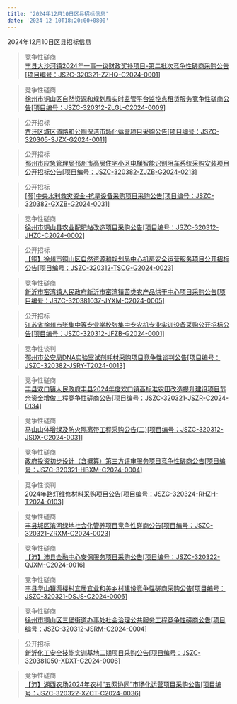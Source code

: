 ```yaml
---
title: '2024年12月10日区县招标信息'
date: '2024-12-10T18:20:00+0800'
---
```

2024年12月10日区县招标信息
<!--more-->
>竞争性磋商<br>
>[丰县大沙河镇2024年一事一议财政奖补项目-第二批次竞争性磋商采购公告[项目编号：JSZC-320321-ZZHQ-C2024-0001]](http://czj.xz.gov.cn/Home/HomeDetails?type=0&articleid=56d0b95c-ea03-4954-a454-dccf372534b6)

>竞争性磋商<br>
>[徐州市铜山区自然资源和规划局实时监管平台监控点租赁服务竞争性磋商公告[项目编号：JSZC-320312-ZLGL-C2024-0009]](http://czj.xz.gov.cn/Home/HomeDetails?type=0&articleid=74dbc57d-d45c-4893-b234-35188d77d36e)

>公开招标<br>
>[贾汪区城区道路和公厕保洁市场化运营项目采购公告[项目编号：JSZC-320305-SJZX-G2024-0011]](http://czj.xz.gov.cn/Home/HomeDetails?type=0&articleid=eb2c2d79-02f4-4986-9958-62e352b14222)

>公开招标<br>
>[邳州市应急管理局邳州市高层住宅小区电梯智能识别阻车系统采购安装项目公开招标公告[项目编号：JSZC-320382-ZJZB-G2024-0213]](http://czj.xz.gov.cn/Home/HomeDetails?type=0&articleid=cb9fa79e-e64c-4d62-803f-74db343c8edb)

>公开招标<br>
>[[邳]中央水利救灾资金-抗旱设备采购项目采购公告[项目编号：JSZC-320382-GXZB-G2024-0031]](http://czj.xz.gov.cn/Home/HomeDetails?type=0&articleid=2d575280-2403-4437-b5b7-4f2eeca529e7)

>竞争性磋商<br>
>[徐州市铜山县农业配肥站改造项目采购公告[项目编号：JSZC-320312-JHZC-C2024-0002]](http://czj.xz.gov.cn/Home/HomeDetails?type=0&articleid=20ade1c1-9cc9-4a17-8bb2-25eddae026b5)

>公开招标<br>
>[【铜】徐州市铜山区自然资源和规划局中心机房安全运营服务项目公开招标公告[项目编号：JSZC-320312-TSCG-G2024-0023]](http://czj.xz.gov.cn/Home/HomeDetails?type=0&articleid=e24f22f9-f646-4249-ba07-23cf7269ed38)

>竞争性磋商<br>
>[新沂市窑湾镇人民政府新沂市窑湾镇菌类农产品烘干中心项目采购公告[项目编号：JSZC-320381037-JYXM-C2024-0005]](http://czj.xz.gov.cn/Home/HomeDetails?type=0&articleid=3869e008-7c72-4926-9253-b27da342761e)

>公开招标<br>
>[江苏省徐州市张集中等专业学校张集中专农机专业实训设备采购公开招标公告[项目编号：JSZC-320312-JFZB-G2024-0001]](http://czj.xz.gov.cn/Home/HomeDetails?type=0&articleid=b2ab3ad8-0c65-467d-a556-8b789bc1d57d)

>竞争性谈判<br>
>[邳州市公安局DNA实验室试剂耗材采购项目竞争性谈判公告[项目编号：JSZC-320382-JSRY-T2024-0013]](http://czj.xz.gov.cn/Home/HomeDetails?type=0&articleid=febc0d73-2537-419e-81c2-689ba8730b5d)

>竞争性磋商<br>
>[丰县欢口镇人民政府丰县2024年度欢口镇高标准农田改造提升建设项目节余资金增做工程竞争性磋商公告[项目编号：JSZC-320321-JSZR-C2024-0134]](http://czj.xz.gov.cn/Home/HomeDetails?type=0&articleid=1fc5ec3d-6c20-4a5f-a9c1-8a0f1bd41a53)

>竞争性磋商<br>
>[马山山体增绿及防火隔离带工程采购公告(二)[项目编号：JSZC-320312-JSDX-C2024-0031]](http://czj.xz.gov.cn/Home/HomeDetails?type=0&articleid=ec6f1d6f-f1cd-4016-b629-edfb59816502)

>竞争性磋商<br>
>[政府投资初步设计（含概算）第三方评审服务项目竞争性磋商公告[项目编号：JSZC-320321-HBXM-C2024-0004]](http://czj.xz.gov.cn/Home/HomeDetails?type=0&articleid=bd399de3-8b79-46d7-b527-37e5a990c321)

>竞争性谈判<br>
>[2024年路灯维修材料采购项目公告[项目编号：JSZC-320324-RHZH-T2024-0103]](http://czj.xz.gov.cn/Home/HomeDetails?type=0&articleid=4277645a-da86-42df-9089-9a792c272e5d)

>竞争性磋商<br>
>[丰县城区滨河绿地社会化管养项目竞争性磋商公告[项目编号：JSZC-320321-ZRXM-C2024-0023]](http://czj.xz.gov.cn/Home/HomeDetails?type=0&articleid=388fce1f-1332-4f64-b45a-671271d02928)

>竞争性磋商<br>
>[【沛】沛县金融中心安保服务项目采购公告[项目编号：JSZC-320322-QJXM-C2024-0016]](http://czj.xz.gov.cn/Home/HomeDetails?type=0&articleid=f02cb218-46dd-4986-b8a7-cfefba45117c)

>竞争性磋商<br>
>[丰县华山镇渠楼村宜居宜业和美乡村建设竞争性磋商采购公告[项目编号：JSZC-320321-DSJS-C2024-0006]](http://czj.xz.gov.cn/Home/HomeDetails?type=0&articleid=8daf7c22-1ebc-4547-bc8e-eca229bb6872)

>竞争性磋商<br>
>[徐州市铜山区三堡街道办事处社会治理公共服务工程竞争性磋商公告[项目编号：JSZC-320312-JSRM-C2024-0004]](http://czj.xz.gov.cn/Home/HomeDetails?type=0&articleid=1fbcebd2-52d5-4dc0-a5e8-b7c6c9895abb)

>公开招标<br>
>[新沂化工安全技能实训基地二期项目采购公告[项目编号：JSZC-320381050-XDXT-G2024-0006]](http://czj.xz.gov.cn/Home/HomeDetails?type=0&articleid=b7be8143-2ad7-4dfa-9473-e68b84e77149)

>竞争性磋商<br>
>[【沛】湖西农场2024年农村“五网协同”市场化运营项目采购公告[项目编号：JSZC-320322-XZCT-C2024-0036]](http://czj.xz.gov.cn/Home/HomeDetails?type=0&articleid=32d9c6ac-444f-4282-81fb-df1a38adadea)

